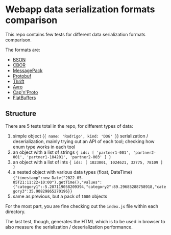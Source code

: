# Webapp data serialization formats comparison

This repo contains few tests for different data serialization formats comparison.

The formats are:

* [BSON](https://www.mongodb.com/json-and-bson)
* [CBOR](https://cbor.io/)
* [MessagePack](https://msgpack.org/)
* [Protobuf](https://developers.google.com/protocol-buffers/)
* [Thrift](https://github.com/apache/thrift)
* [Avro](https://github.com/apache/avro)
* [Cap'n'Proto](https://capnproto.org/)
* [FlatBuffers](https://github.com/google/flatbuffers)

## Structure

There are 5 tests total in the repo, for different types of data:

1. simple object (`{ name: 'Rodrigo', kind: 'DOG' }`) serialization / deserialization, mainly trying out an API of each tool; checking how enum type works in each tool
2. an object with a list of strings `{ ids: [ 'partner1-001', 'partner2-001', 'partner1-104201', 'partner2-003' ] }`
3. an object with a list of ints `{ ids: [ 1023001, 1024621, 32775, 78109 ] }`
4. a nested object with various data types (float, DateTime) `{"timestamp":new Date("2022-05-05T21:11:22+10:00").getTime(),"values":{"category1":-5.207119058209394,"category2":89.29685288758918,"category3":35.90829865270196}}`
5. same as previous, but a pack of `1000` objects

For the most part, you are fine checking out the `index.js` file within each directory.

The last test, though, generates the HTML which is to be used in browser to also measure the serialization / deserialization performance.
